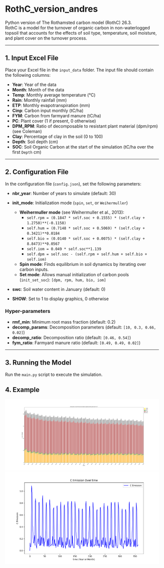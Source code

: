 # RothC_version_andres

Python version of The Rothamsted carbon model (RothC) 26.3.  
RothC is a model for the turnover of organic carbon in non-waterlogged topsoil that accounts for the effects of soil type, temperature, soil moisture, and plant cover on the turnover process.

---

## 1. Input Excel File

Place your Excel file in the `input_data` folder. The input file should contain the following columns:

- **Year**: Year of the data
- **Month**: Month of the data
- **Temp**: Monthly average temperature (°C)
- **Rain**: Monthly rainfall (mm)
- **ETP**: Monthly evapotranspiration (mm)
- **Cinp**: Carbon input monthly (tC/ha)
- **FYM**: Carbon from farmyard manure (tC/ha)
- **PC**: Plant cover (1 if present, 0 otherwise)
- **DPM_RPM**: Ratio of decomposable to resistant plant material (dpm/rpm) (see Coleman)
- **Clay**: Percentage of clay in the soil (0 to 100)
- **Depth**: Soil depth (cm)
- **SOC**: Soil Organic Carbon at the start of the simulation (tC/ha over the first `Depth` cm)

---

## 2. Configuration File

In the configuration file (`config.json`), set the following parameters:

- **nbr_year**: Number of years to simulate (default: 30)
- **init_mode**: Initialization mode (`spin`, `set`, or `Weihermuller`)
  - **Weihermuller mode** (see Weihermuller et al., 2013):
    - `self.rpm = (0.1847 * self.soc + 0.1555) * (self.clay + 1.2750)**(-0.1158)`
    - `self.hum = (0.7148 * self.soc + 0.5069) * (self.clay + 0.3421)**0.0184`
    - `self.bio = (0.0140 * self.soc + 0.0075) * (self.clay + 8.8473)**0.0567`
    - `self.iom = 0.049 * self.soc**1.139`
    - `self.dpm = self.soc - (self.rpm + self.hum + self.bio + self.iom)`
  - **Spin mode**: Finds equilibrium in soil dynamics by iterating over carbon inputs.
  - **Set mode**: Allows manual initialization of carbon pools (`init_set_soc`): `[dpm, rpm, hum, bio, iom]`

- **swc**: Soil water content in January (default: 0)
- **SHOW**: Set to 1 to display graphics, 0 otherwise

### Hyper-parameters

- **rmf_min**: Minimum root mass fraction (default: 0.2)
- **decomp_params**: Decomposition parameters (default: `[10, 0.3, 0.66, 0.02]`)
- **decomp_ratio**: Decomposition ratio (default: `[0.46, 0.54]`)
- **fym_ratio**: Farmyard manure ratio (default: `[0.49, 0.49, 0.02]`)

---

## 3. Running the Model

Run the `main.py` script to execute the simulation.

## 4. Example

![Alt text](output_data/example/carbon_stocks_per_pool.png)
![Alt text](output_data/example/emisiones_C_mensuales.png)
